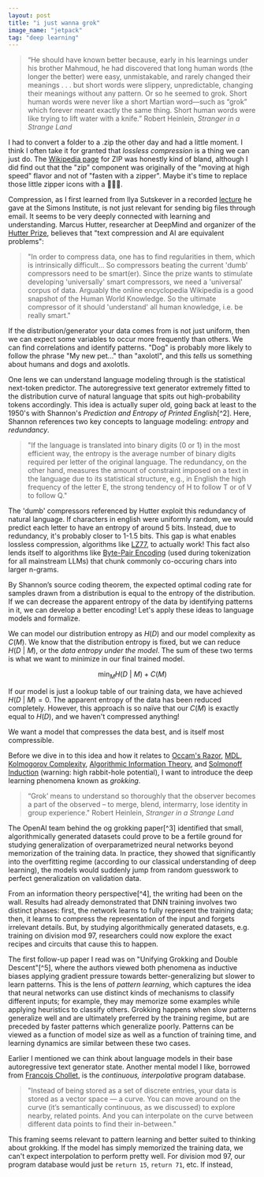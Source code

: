```yaml
---
layout: post
title: "i just wanna grok"
image_name: "jetpack"
tag: "deep learning"
---
```


>“He should have known better because, early in his learnings under his brother Mahmoud, he had discovered that long human words (the longer the better) were easy, unmistakable, and rarely changed their meanings . . . but short words were slippery, unpredictable, changing their meanings without any pattern. Or so he seemed to grok. Short human words were never like a short Martian word—such as “grok” which forever meant exactly the same thing. Short human words were like trying to lift water with a knife.”
>Robert Heinlein, _Stranger in a Strange Land_

I had to convert a folder to a .zip the other day and had a little moment. I think I often take it for granted that _lossless compression_ is a thing we can just do. The [Wikipedia page](https://en.wikipedia.org/wiki/ZIP_(file_format)#Compression_methods) for ZIP was honestly kind of bland, although I did find out that the "zip" component was originally of the "moving at high speed" flavor and not of "fasten with a zipper". Maybe it's time to replace those little zipper icons with a 🏃🏻💨.

Compression, as I first learned from Ilya Sutskever in a recorded [lecture](https://www.youtube.com/watch?time_continue=1273&v=AKMuA_TVz3A&embeds_referring_euri=https%3A%2F%2Fwww.lesswrong.com%2F&source_ve_path=Mjg2NjY) he gave at the Simons Institute, is not just relevant for sending big files through email. It seems to be very deeply connected with learning and understanding. Marcus Hutter, researcher at DeepMind and organizer of the [Hutter Prize](https://en.wikipedia.org/wiki/Hutter_Prize), believes that "text compression and AI are equivalent problems":

> "In order to compress data, one has to find regularities in them, which is intrinsically difficult... So compressors beating the current 'dumb' compressors need to be smart(er). Since the prize wants to stimulate developing 'universally' smart compressors, we need a 'universal' corpus of data. Arguably the online encyclopedia Wikipedia is a good snapshot of the Human World Knowledge. So the ultimate compressor of it should 'understand' all human knowledge, i.e. be really smart."

If the distribution/generator your data comes from is not just uniform, then we can expect some variables to occur more frequently than others. We can find correlations and identify patterns. "Dog" is probably more likely to follow the phrase "My new pet..." than "axolotl", and this _tells_ us something about humans and dogs and axolotls.

One lens we can understand language modeling through is the statistical next-token predictor. The autoregressive text generator extremely fitted to the distribution curve of natural language that spits out high-probability tokens accordingly. This idea is actually super old, going back at least to the 1950's with Shannon's _Prediction and Entropy of Printed English_[^2]. Here, Shannon references two key concepts to language modeling: _entropy_ and _redundancy_.

> "If the language is translated into binary digits (0 or 1) in the most efficient way, the entropy is the average number of binary digits required per letter of the original language. The redundancy, on the other hand, measures the amount of constraint imposed on a text in the language due to its statistical structure, e.g., in English the high frequency of the letter E, the strong tendency of H to follow T or of V to follow Q."

The 'dumb' compressors referenced by Hutter exploit this redundancy of natural language. If characters in english were uniformly random, we would predict each letter to have an entropy of around 5 bits. Instead, due to redundancy, it's probably closer to 1-1.5 bits. This gap is what enables lossless compression, algorithms like [LZ77](https://en.wikipedia.org/wiki/LZ77_and_LZ78), to actually work! This fact also lends itself to algorithms like [Byte-Pair Encoding](https://en.wikipedia.org/wiki/Byte_pair_encoding) (used during tokenization for all mainstream LLMs) that chunk commonly co-occuring chars into larger n-grams.

By Shannon’s source coding theorem, the expected optimal coding rate for samples drawn from a distribution is equal to the entropy of the distribution. If we can decrease the apparent entropy of the data by identifying patterns in it, we can develop a better encoding! Let's apply these ideas to language models and formalize.

We can model our distribution entropy as $H(D)$ and our model complexity as $C(M)$. We know that the distribution entropy is fixed, but we can reduce $H(D\  |\  M)$, or the _data entropy under the model_. The sum of these two terms is what we want to minimize in our final trained model.

$$ \min_M H (D\ |\ M ) + C(M)$$

If our model is just a lookup table of our training data, we have achieved $H(D\  |\  M) = 0$. The apparent entropy of the data has been reduced completely. However, this approach is so naïve that our $C(M)$ is exactly equal to $H(D)$, and we haven't compressed anything!

We want a model that compresses the data best, and is itself most compressible. 

Before we dive in to this idea and how it relates to [Occam's Razor](https://en.wikipedia.org/wiki/Occam%27s_razor), [MDL](https://en.wikipedia.org/wiki/Minimum_description_length), [Kolmogorov Complexity](https://en.wikipedia.org/wiki/Kolmogorov_complexity), [Algorithmic Information Theory](https://en.wikipedia.org/wiki/Algorithmic_information_theory), and [Solmonoff Induction](https://en.wikipedia.org/wiki/Solomonoff%27s_theory_of_inductive_inference) (warning: high rabbit-hole potential), I want to introduce the deep learning phenomena known as _grokking_.

> “Grok’ means to understand so thoroughly that the observer becomes a part of the observed – to merge, blend, intermarry, lose identity in group experience."
> Robert Heinlein, _Stranger in a Strange Land_

The OpenAI team behind the og grokking paper[^3] identified that small, algorithmically generated datasets could prove to be a fertile ground for studying generalization of overparametrized neural networks beyond memorization of the training data. In practice, they showed that significantly into the overfitting regime (according to our classical understanding of deep learning), the models would suddenly jump from random guesswork to perfect generalization on validation data.

From an information theory perspective[^4], the writing had been on the wall. Results had already demonstrated that DNN training involves two distinct phases: first, the network learns to fully represent the training data; then, it learns to compress the representation of the input and forgets irrelevant details. But, by studying algorithmically generated datasets, e.g. training on division mod 97, researchers could now explore the exact recipes and circuits that cause this to happen.

The first follow-up paper I read was on "Unifying Grokking and Double Descent"[^5], where the authors viewed both phenomena as inductive biases applying gradient pressure towards better-generalizing but slower to learn patterns. This is the lens of _pattern learning_, which captures the idea that neural networks can use distinct kinds of mechanisms to classify different inputs; for example, they may memorize some examples while applying heuristics to classify others. Grokking happens when slow patterns generalize well and are ultimately preferred by the training regime, but are preceded by faster patterns which generalize poorly. Patterns can be viewed as a function of model size as well as a function of training time, and learning dynamics are similar between these two cases.

Earlier I mentioned we can think about language models in their base autoregressive text generator state. Another mental model I like, borrowed from [Francois Chollet](https://fchollet.substack.com/p/how-i-think-about-llm-prompt-engineering), is the _continuous, interpolative_ program database. 

>"Instead of being stored as a set of discrete entries, your data is stored as a vector space — a curve. You can move around on the curve (it’s semantically continuous, as we discussed) to explore nearby, related points. And you can interpolate on the curve between different data points to find their in-between."

This framing seems relevant to pattern learning and better suited to thinking about grokking. If the model has simply memorized the training data, we can't expect interpolation to perform pretty well. For division mod 97, our program database would just be `return 15`, `return 71`, etc.  If instead, 

[1]: https://arxiv.org/pdf/2004.07780
[2]: https://www.princeton.edu/~wbialek/rome/refs/shannon_51.pdf
[3]: https://arxiv.org/pdf/2201.02177
[4]: https://lilianweng.github.io/posts/2017-09-28-information-bottleneck/
[5]: https://arxiv.org/pdf/2303.06173